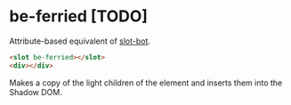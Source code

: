 # be-ferried [TODO]

Attribute-based equivalent of [slot-bot](https://github.com/bahrus/slot-bot).

```html
<slot be-ferried></slot>
<div></div>
```

Makes a copy of the light children of the element and inserts them into the Shadow DOM.


